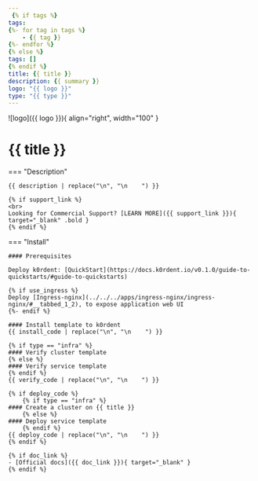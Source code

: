 ```yaml
---
 {% if tags %}
tags:
{%- for tag in tags %}
    - {{ tag }}
{%- endfor %}
{% else %}
tags: []
{% endif %}
title: {{ title }}
description: {{ summary }}
logo: "{{ logo }}"
type: "{{ type }}"
---
```

![logo]({{ logo }}){ align="right", width="100" }
# {{ title }}

=== "Description"

    {{ description | replace("\n", "\n    ") }}

    {% if support_link %}
    <br>
    Looking for Commercial Support? [LEARN MORE]({{ support_link }}){ target="_blank" .bold }
    {% endif %}


=== "Install"

    #### Prerequisites

    Deploy k0rdent: [QuickStart](https://docs.k0rdent.io/v0.1.0/guide-to-quickstarts/#guide-to-quickstarts)

    {% if use_ingress %}
    Deploy [Ingress-nginx](../../../apps/ingress-nginx/ingress-nginx/#__tabbed_1_2), to expose application web UI
    {%- endif %}

    #### Install template to k0rdent
    {{ install_code | replace("\n", "\n    ") }}

    {% if type == "infra" %}
    #### Verify cluster template
    {% else %}
    #### Verify service template
    {% endif %}
    {{ verify_code | replace("\n", "\n    ") }}

    {% if deploy_code %}
        {% if type == "infra" %}
    #### Create a cluster on {{ title }}
        {% else %}
    #### Deploy service template
        {% endif %}
    {{ deploy_code | replace("\n", "\n    ") }}
    {% endif %}

    {% if doc_link %}
    - [Official docs]({{ doc_link }}){ target="_blank" }
    {% endif %}
